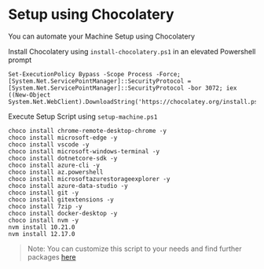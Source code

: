 # Setup using Chocolatery

You can automate your Machine Setup using Chocolatery

Install Chocolatery using `install-chocolatery.ps1` in an elevated Powershell prompt

```
Set-ExecutionPolicy Bypass -Scope Process -Force; [System.Net.ServicePointManager]::SecurityProtocol = [System.Net.ServicePointManager]::SecurityProtocol -bor 3072; iex ((New-Object System.Net.WebClient).DownloadString('https://chocolatey.org/install.ps1'))
```

Execute Setup Script using `setup-machine.ps1`

```
choco install chrome-remote-desktop-chrome -y
choco install microsoft-edge -y
choco install vscode -y
choco install microsoft-windows-terminal -y
choco install dotnetcore-sdk -y
choco install azure-cli -y
choco install az.powershell
choco install microsoftazurestorageexplorer -y 
choco install azure-data-studio -y
choco install git -y
choco install gitextensions -y
choco install 7zip -y
choco install docker-desktop -y
choco install nvm -y
nvm install 10.21.0
nvm install 12.17.0
```

>Note: You can customize this script to your needs and find further packages [here](https://chocolatey.org/packages)